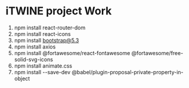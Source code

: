 # iTWINE project Work
1) npm install react-router-dom
2) npm install react-icons
3) npm install bootstrap@5.3
4) npm install axios
5) npm install @fortawesome/react-fontawesome @fortawesome/free-solid-svg-icons
6) npm install animate.css
7) npm install --save-dev @babel/plugin-proposal-private-property-in-object
